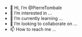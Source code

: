 - 👋 Hi, I’m @PierreTombale
- 👀 I’m interested in ...
- 🌱 I’m currently learning ...
- 💞️ I’m looking to collaborate on ...
- 📫 How to reach me ...

<!---
PierreTombale/PierreTombale is a ✨ special ✨ repository because its `README.md` (this file) appears on your GitHub profile.
You can click the Preview link to take a look at your changes.
--->
